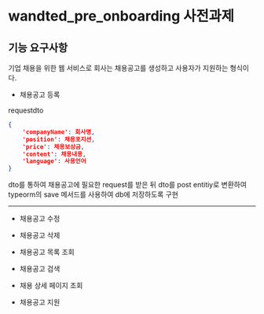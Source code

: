 # wandted_pre_onboarding 사전과제
## 기능 요구사항
기업 채용을 위한 웹 서비스로 회사는 채용공고를 생성하고 사용자가 지원하는 형식이다.

- 채용공고 등록

requestdto
```json
{
    'companyName': 회사명,
    'position': 채용포지션,
    'price': 채용보상금,
    'content': 채용내용,
    'language': 사용언어
}
```
dto를 통하여 채용공고에 필요한 request를 받은 뒤 dto를 post entitiy로 변환하여 typeorm의 save 메서드를 사용하여 db에 저장하도록 구현

-------------------
- 채용공고 수정

- 채용공고 삭제

- 채용공고 목록 조회

- 채용공고 검색

- 채용 상세 페이지 조회

- 채용공고 지원